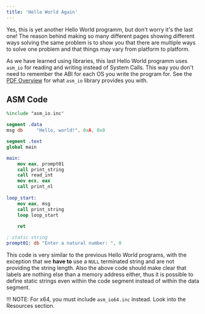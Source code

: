 ```yaml
---
title: 'Hello World Again'
---
```


Yes, this is yet another Hello World programm, but don't worry it's the last one! The reason behind making so many different pages showing different ways solving the same problem is to show you that there are multiple ways to solve one problem and that things may vary from platform to platform.

As we have learned using libraries, this last Hello World programm uses `asm_io` for reading and writing instead of System Calls. This way you don't need to remember the ABI for each OS you write the program for. See the [PDF Overview](https://srv2.mysnet.me/resources/nasm-asm_io-overview.pdf) for what `asm_io` library provides you with.


## ASM Code
```nasm
%include "asm_io.inc"

segment .data
msg db     "Hello, world!", 0xA, 0x0

segment .text
global main

main:
    mov eax, prompt01
    call print_string
    call read_int
    mov ecx, eax
    call print_nl
    
loop_start:
    mov eax, msg
    call print_string
    loop loop_start
    
    ret

; static string
prompt01: db "Enter a natural number: ", 0
```

This code is very similar to the previous Hello World programs, with the exception that we **have to** use a `NULL` terminated string and are not providing the string length. Also the above code should make clear that labels are nothing else than a memory address either, thus it is possible to define static strings even within the code segment instead of within the data segment.

!!! NOTE: For x64, you must include `asm_io64.inc` instead. Look into the Resources section.